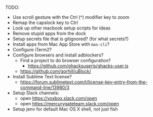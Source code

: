 TODO:
- Use scroll gesture with the Ctrl (^) modifier key to zoom
- Remap the capslock key to Ctrl
- Look up other macbook setup scripts for ideas
- Remove stupid apps from the dock
- Setup secrets file that is gitignored? (for what secrets?)
- Install apps from Mac App Store with `mas-cli`?
- Configure iTerm2?
- Configure browsers and install adblockers?
	- Find a project to do browser configuration?
		- https://github.com/ghacksuserjs/ghacks-user.js
	- https://github.com/gorhill/uBlock/
- Install Sublime Text license?
	- https://forum.sublimetext.com/t/license-key-entry-from-the-command-line/13980/3
- Setup Slack channels:
	- open https://voxbox.slack.com/open
	- open https://mercurygateteam.slack.com/open
- Setup jenv for default Mac OS X shell, not just fish